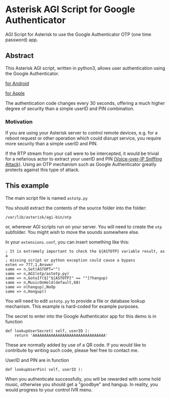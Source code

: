 # Asterisk AGI Script for Google Authenticator
 AGI Script for Asterisk to use the Google Authenticator OTP (one time password) app.

## Abstract

This Asterisk AGI script, written in python3, allows user authentication using the Google Authenticator.

[for Android](https://play.google.com/store/apps/details?id=com.google.android.apps.authenticator2&hl=en_GB&gl=US)

[for Apple](https://apps.apple.com/gb/app/google-authenticator/id388497605)

The authentication code changes every 30 seconds, offering a much higher degree of security than a simple userID and PIN combination.

### Motivation

If you are using your Asterisk server to control remote devices, e.g. for a reboot request or other operation which could disrupt service, you require more security than a simple userID and PIN.

If the RTP stream from your call were to be intercepted, it would be trivial for a nefarious actor to extract your userID and PIN [(Voice-over-IP Sniffing Attack)](https://www.giac.org/paper/gcih/442/voice-over-ip-sniffing-attack/104883).  Using an OTP mechanism such as Google Authenticator greatly protects against this type of attack.

## This example

The main script file is named `astotp.py`

You should extract the contents of the source folder into the folder:

`/var/lib/asterisk/agi-bin/otp`

or, wherever AGI scripts run on your server.  You will need to create the `otp` subfolder.  You might wish to move the sounds somewhere else.

In your `extensions.conf`, you can insert something like this:

```
; It is extremely important to check the ${ASTOTP} variable result, as a
; missing script or python exception could cause a bypass
exten => 777,1,Answer
same => n,Set(ASTOPT="")
same => n,AGI(otp/astotp.py)
same => n,GotoIf($["${ASTOTP}" == ""]?hangup)
same => n,MusicOnHold(default,60)
same => n(hangup),NoOp
same => n,Hangup()
```

You will need to edit `astotp.py` to provide a file or database lookup mechanism.  This example is hard-coded for example purposes.

The secret to enter into the Google Authenticator app for this demo is in function
```
def lookupUserSecret( self, userID ):
	return 'AAAAAAAAAAAAAAAAAAAAAAAAAAAAAAAA'
```

These are normally added by use of a QR code.  If you would like to contribute by writing such code, please feel free to contact me.

UserID and PIN are in function

```
def lookupUserPin( self, userID ):
```

When you authenticate successfully, you will be rewarded with some hold music, otherwise you should get a "goodbye" and hangup.  In reality, you would progress to your control IVR menu.
